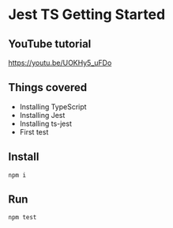 # Jest TS Getting Started

## YouTube tutorial

https://youtu.be/UOKHy5_uFDo

## Things covered

- Installing TypeScript
- Installing Jest
- Installing ts-jest
- First test

## Install

`npm i`

## Run

`npm test`
